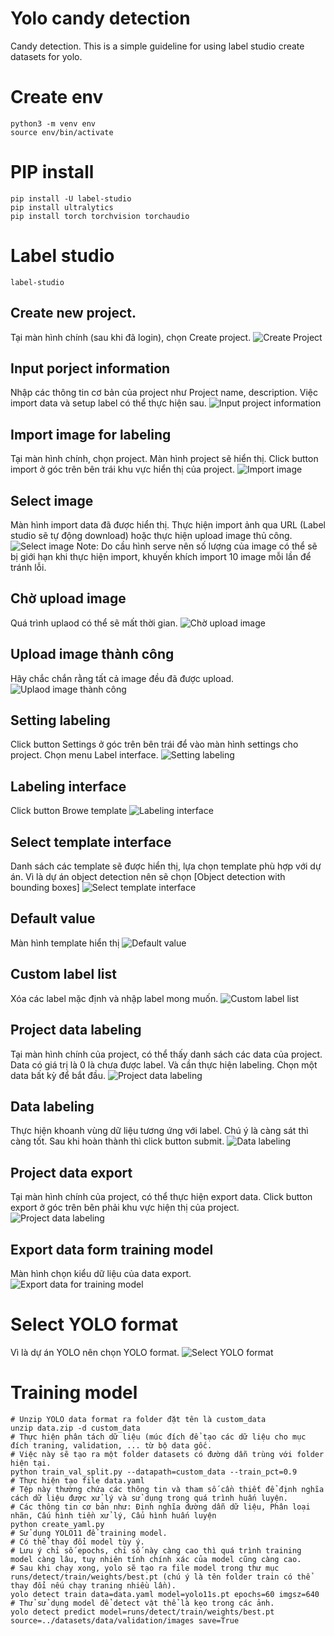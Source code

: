 # Yolo candy detection
Candy detection.
This is a simple guideline for using label studio create datasets for yolo.

# Create env

```shell
python3 -m venv env
source env/bin/activate
```

# PIP install

```shell
pip install -U label-studio
pip install ultralytics
pip install torch torchvision torchaudio
```

# Label studio

```shell
label-studio
```

## Create new project.

Tại màn hình chính (sau khi đã login), chọn Create project.
![Create Project](https://media.githubusercontent.com/media/han48/yolo-candy-detection/main/screen/00%20-%20Create%20project%2001.jpeg?token=AGUHJJYAVQD5NIXCOVIT5UDHXU3DM)

## Input porject information

Nhập các thông tin cơ bản của project như Project name, description.
Việc import data và setup label có thể thực hiện sau.
![Input project information](https://media.githubusercontent.com/media/han48/yolo-candy-detection/main/screen/00%20-%20Create%20project%2002.jpeg?token=AGUHJJ6RN2EKYMIWWPMR4UTHXU3HM)

## Import image for labeling

Tại màn hình chính, chọn project.
Màn hình project sẽ hiển thị.
Click button import ở góc trên bên trái khu vực hiển thị của project.
![Import image](https://media.githubusercontent.com/media/han48/yolo-candy-detection/main/screen/01%20-%20Import%20image%2001.jpeg?token=AGUHJJYY5V5JS2WJGJUSJA3HXU3LU)

## Select image

Màn hình import data đã được hiển thị.
Thực hiện import ảnh qua URL (Label studio sẽ tự động download) hoặc thực hiện upload image thủ công.
![Select image](https://media.githubusercontent.com/media/han48/yolo-candy-detection/main/screen/01%20-%20Import%20image%2002.jpeg?token=AGUHJJ3LG7A4HRVXUBTCPMDHXU3M4)
Note: Do cầu hình serve nên số lượng của image có thể sẽ bị giới hạn khi thực hiện import, khuyến khích import 10 image mỗi lần để tránh lỗi.

## Chờ upload image

Quá trình uplaod có thể sẽ mất thời gian.
![Chờ upload image](https://media.githubusercontent.com/media/han48/yolo-candy-detection/main/screen/01%20-%20Import%20image%2003.jpeg?token=AGUHJJ5ARJ5RSZGGF7XCXWDHXU3R2)

## Upload image thành công

Hãy chắc chắn rằng tất cả image đều đã được upload.
![Uplaod image thành công](https://media.githubusercontent.com/media/han48/yolo-candy-detection/main/screen/01%20-%20Import%20image%2004.jpeg?token=AGUHJJ6FVH2NMZJENS2FEA3HXU3TW)

## Setting labeling

Click button Settings ở góc trên bên trái để vào màn hình settings cho project.
Chọn menu Label interface.
![Setting labeling](https://media.githubusercontent.com/media/han48/yolo-candy-detection/main/screen/02%20-%20Data%20labeling%20setting%2001.jpeg?token=AGUHJJ43GPMPPUE6SPBIIZLHXU3WK)

## Labeling interface

Click button Browe template
![Labeling interface](https://media.githubusercontent.com/media/han48/yolo-candy-detection/main/screen/02%20-%20Data%20labeling%20setting%2002.jpeg?token=AGUHJJ45SCEHCVT5O2YRUPDHXU3YE)

## Select template interface

Danh sách các template sẽ được hiển thị, lựa chọn template phù hợp với dự án.
Vì là dự án object detection nên sẽ chọn [Object detection with bounding boxes]
![Select template interface](https://media.githubusercontent.com/media/han48/yolo-candy-detection/main/screen/02%20-%20Data%20labeling%20setting%2003.jpeg?token=AGUHJJ4OODMCGBTXBA3ENL3HXU33C)

## Default value

Màn hình template hiển thị
![Default value](https://media.githubusercontent.com/media/han48/yolo-candy-detection/main/screen/02%20-%20Data%20labeling%20setting%2004.jpeg?token=AGUHJJZKKIZO7EXC6CGBOGDHXU35U)

## Custom label list

Xóa các label mặc định và nhập label mong muốn.
![Custom label list](https://media.githubusercontent.com/media/han48/yolo-candy-detection/main/screen/02%20-%20Data%20labeling%20setting%2005.jpeg?token=AGUHJJYXTITUNUY3DABKXU3HXU35W)

## Project data labeling

Tại màn hình chính của project, có thể thấy danh sách các data của project.
Data có giá trị là 0 là chưa được label.
Và cần thực hiện labeling.
Chọn một data bất kỳ để bắt đầu.
![Project data labeling](https://media.githubusercontent.com/media/han48/yolo-candy-detection/main/screen/02%20-%20Data%20labeling%20setting%2001.jpeg?token=AGUHJJ6FVC5OBYO3NE37U6LHXU5TI)

## Data labeling

Thực hiện khoanh vùng dữ liệu tương ứng với label.
Chú ý là càng sát thì càng tốt.
Sau khi hoàn thành thì click button submit.
![Data labeling](https://media.githubusercontent.com/media/han48/yolo-candy-detection/main/screen/03%20-%20Data%20labeling%2001.jpeg?token=AGUHJJZUYTNHOA4B43JP3QDHXU4CI)

## Project data export

Tại màn hình chính của project, có thể thực hiện export data.
Click button export ở góc trên bên phải khu vực hiện thị của project.
![Project data labeling](https://media.githubusercontent.com/media/han48/yolo-candy-detection/main/screen/02%20-%20Data%20labeling%20setting%2001.jpeg?token=AGUHJJ6FVC5OBYO3NE37U6LHXU5TI)

## Export data form training model

Màn hình chọn kiểu dữ liệu của data export.
![Export data for training model](https://media.githubusercontent.com/media/han48/yolo-candy-detection/main/screen/04%20-%20Export%20data%2001.jpeg?token=AGUHJJ7YAYMOBUSUWVDGIQTHXU4DY)

# Select YOLO format

Vì là dự án YOLO nên chọn YOLO format.
![Select YOLO format](https://media.githubusercontent.com/media/han48/yolo-candy-detection/main/screen/04%20-%20Export%20data%2002.jpeg?token=AGUHJJ4DQP6UT7SW37GXVH3HXU4HA)

# Training model

```shell
# Unzip YOLO data format ra folder đặt tên là custom_data
unzip data.zip -d custom_data
# Thực hiện phân tách dữ liệu (múc đích để tạo các dữ liệu cho mục đích traning, validation, ... từ bộ data gốc.
# Việc này sẽ tạo ra một folder datasets có đường dẫn trùng với folder hiện tại.
python train_val_split.py --datapath=custom_data --train_pct=0.9
# Thực hiện tạo file data.yaml
# Tệp này thường chứa các thông tin và tham số cần thiết để định nghĩa cách dữ liệu được xử lý và sử dụng trong quá trình huấn luyện.
# Các thông tin cơ bản như: Định nghĩa đường dẫn dữ liệu, Phân loại nhãn, Cấu hình tiền xử lý, Cấu hình huấn luyện
python create_yaml.py
# Sử dụng YOLO11 để training model.
# Có thể thay đổi model tùy ý.
# Lưu ý chỉ số epochs, chỉ số này càng cao thì quá trình training model càng lâu, tuy nhiên tính chính xác của model cũng càng cao.
# Sau khi chạy xong, yolo sẽ tạo ra file model trong thư mục runs/detect/train/weights/best.pt (chú ý là tên folder train có thể thay đổi nếu chạy traning nhiều lần).
yolo detect train data=data.yaml model=yolo11s.pt epochs=60 imgsz=640
# Thử sử dụng model để detect vật thể là kẹo trong các ảnh.
yolo detect predict model=runs/detect/train/weights/best.pt source=../datasets/data/validation/images save=True
```
